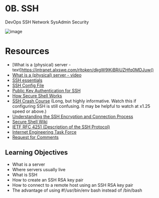 # 0B. SSH

DevOps
SSH
Network
SysAdmin
Security

![image](https://github.com/RichardMiruka/alx-system_engineering-devops/assets/105627752/c1ae13cd-be36-4576-9d33-b47d913922d2)

# Resources
* [What is a (physical) server - text]https://intranet.alxswe.com/rltoken/dkgW9lKiBRiUZHfq0MDJuw()
* [What is a (physical) server - video](https://intranet.alxswe.com/rltoken/AxFcTdcXUCsrVp01X_EbFA )
* [SSH essentials]()
* [SSH Config File]()
* [Public Key Authentication for SSH]()
* [How Secure Shell Works]()
* [SSH Crash Course]() (Long, but highly informative. Watch this if configuring SSH is still confusing. It may be helpful to watch at x1.25 speed or above.)
* [Understanding the SSH Encryption and Connection Process]()
* [Secure Shell Wiki]()
* [IETF RFC 4251 (Description of the SSH Protocol)]()
* [Internet Engineering Task Force]()
* [Request for Comments]()

##  Learning Objectives
* What is a server
* Where servers usually live
* What is SSH
* How to create an SSH RSA key pair
* How to connect to a remote host using an SSH RSA key pair
* The advantage of using #!/usr/bin/env bash instead of /bin/bash
